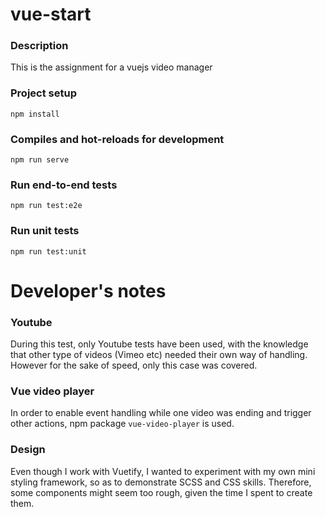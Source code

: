 # vue-start

### Description
This is the assignment for a vuejs video manager

### Project setup
```
npm install
```

### Compiles and hot-reloads for development
```
npm run serve
```

### Run end-to-end tests
```
npm run test:e2e
```

### Run unit tests
```
npm run test:unit
```

# Developer's notes
### Youtube
During this test, only Youtube tests have been used, with the knowledge that other type of videos (Vimeo etc) needed their own way of handling. However for the sake of speed, only this case was covered.

### Vue video player
In order to enable event handling while one video was ending and trigger other actions, npm package `vue-video-player` is used.

### Design
Even though I work with Vuetify, I wanted to experiment with my own mini styling framework, so as to demonstrate SCSS and CSS skills. Therefore, some components might seem too rough, given the time I spent to create them.
